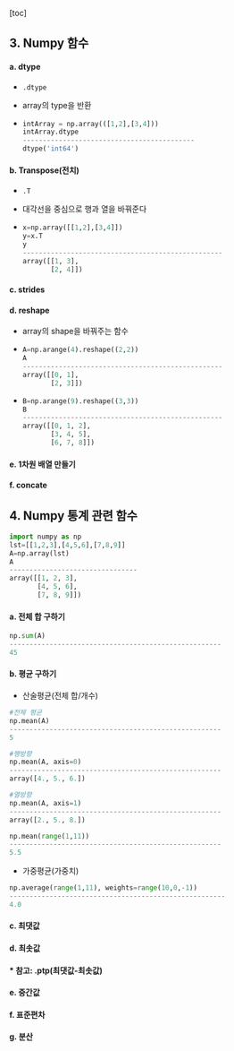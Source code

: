 [toc]

## 3. Numpy 함수

#### a. dtype

- `.dtype`

- array의 type을 반환

- ```python
  intArray = np.array(([1,2],[3,4]))
  intArray.dtype
  -------------------------------------------
  dtype('int64')
  ```

#### b. Transpose(전치)

- `.T`

- 대각선을 중심으로 행과 열을 바꿔준다

- ```python
  x=np.array([[1,2],[3,4]])
  y=x.T
  y
  --------------------------------------------------
  array([[1, 3],
         [2, 4]])
  ```







#### c. strides







#### d. reshape

- array의 shape을 바꿔주는 함수

- ```python
  A=np.arange(4).reshape((2,2))
  A
  --------------------------------------------------
  array([[0, 1],
         [2, 3]])
  ```

- ```python
  B=np.arange(9).reshape((3,3))
  B
  --------------------------------------------------
  array([[0, 1, 2],
         [3, 4, 5],
         [6, 7, 8]])
  ```

  

#### e. 1차원 배열 만들기

#### f. concate

## 4. Numpy 통계 관련 함수

```python
import numpy as np
lst=[[1,2,3],[4,5,6],[7,8,9]]
A=np.array(lst)
A
--------------------------------
array([[1, 2, 3],
       [4, 5, 6],
       [7, 8, 9]])
```

#### a. 전체 합 구하기

```python
np.sum(A)
-----------------------------------------------------
45
```

#### b. 평균 구하기

- 산술평균(전체 합/개수)

```python
#전체 평균
np.mean(A)
-----------------------------------------------------
5
```

```python
#행방향
np.mean(A, axis=0)
-----------------------------------------------------
array([4., 5., 6.])
```

```python
#열방향
np.mean(A, axis=1)
-----------------------------------------------------
array([2., 5., 8.])
```

```python
np.mean(range(1,11))
-----------------------------------------------------
5.5
```



- 가중평균(가중치)

```python
np.average(range(1,11), weights=range(10,0,-1))
------------------------------------------------------
4.0
```



#### c. 최댓값

#### d. 최솟값

#### \* 참고: .ptp(최댓값-최솟값)

#### e. 중간값

#### f. 표준편차

#### g. 분산

